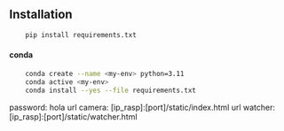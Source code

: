## Installation

```sh
    pip install requirements.txt
```

####  conda

```sh
    conda create --name <my-env> python=3.11
    conda active <my-env>
    conda install --yes --file requirements.txt
```
password: hola
url camera: [ip_rasp]:[port]/static/index.html
url watcher: [ip_rasp]:[port]/static/watcher.html